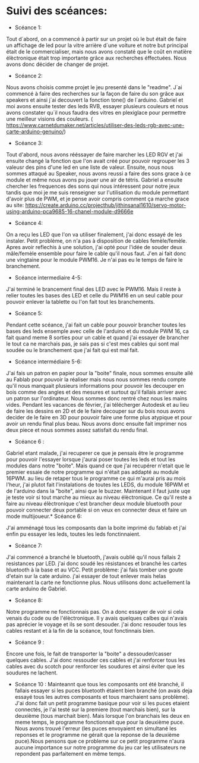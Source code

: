 # Suivi des scéances:

* Scéance 1:

Tout d´abord, on a commencé à partir sur un projet où le but était de faire un affichage de led pour la vitre arrière d´une voiture 
et notre but principal était de le commercialiser, mais nous avons constaté que le coût en matière élèctronique était trop importante grâce aux recherches éffectuées.
Nous avons donc décider de changer de projet.

* Scéance 2:

Nous avons choisis comme projet le jeu presenté dans le "readme".
J´ai commencé à faire des recherches sur la façon de faire du son grâce aux speakers et ainsi j´ai decouvert la fonction tone() de l´arduino.
Gabriel et moi avons ensuite tester des leds RVB, essayer plusieurs couleurs et nous avons constater qu´il nous faudra des vitres en plexiglace pour permettre une meilleur visions des couleurs. ( https://www.carnetdumaker.net/articles/utiliser-des-leds-rgb-avec-une-carte-arduino-genuino/)

* Scéance 3:

Tout d'abord, nous avons rééssayer de faire marcher les LED RGV et j'ai ensuite changé la fonction que l'on avait créé pour pouvoir regrouper les 3 valeusr des pins d'une led en une liste de valeur. Ensuite, nous nous sommes attaqué au Speaker, nous avons reussi a faire des sons grace à ce module et même nous avons pu jouer une air de tétris. Gabriel a ensuite chercher les frequences des sons qui nous intéressent pour notre jeux tandis que moi je me suis renseigner sur l'utilisation du module permettant d'avoir plus de PWM, et je pense avoir compris comment ça marche grace au site: https://create.arduino.cc/projecthub/jithinsanal1610/servo-motor-using-arduino-pca9685-16-chanel-module-d9666e

* Scéance 4:

On a reçu les LED que l'on va utiliser finalement, j'ai donc essayé de les instaler. Petit problème, on n'a pas à disposition de cables femèle/femèle. Apres avoir reflechis à une solution, j'ai opté pour l'idée de souder deux mâle/femèle ensemble pour faire le cable qu'il nous faut. J'en ai fait donc une vingtaine pour le module PWM16. Je n'ai pas eu le temps de faire le branchement.

* Scéance intermediaire 4-5:

J'ai terminé le brancement final des LED avec le PWM16. Mais il reste à relier toutes les bases des LED et celle du PWM16 en un seul cable pour pouvoir enlever la tablette ou l'on fait tout les branchements.

* Scéance 5:

Pendant cette scéance, j'ai fait un cable pour pouvoir brancher toutes les bases des leds ensemple avec celle de l'arduino et du module PWM 16, ca fait quand meme 8 sorties pour un cable et quand j'ai essayer de brancher le tout ca ne marchais pas, je sais pas si c'est mes cables qui sont mal soudée ou le branchement que j'ai fait qui est mal fait.

* Scéance intermédiaire 5-6:

J'ai fais un patron en papier pour la "boite" finale, nous sommes ensuite allé au Fablab pour pouvoir la réaliser mais nous nous sommes rendu compte qu'il nous manquait plusieurs informations pour pouvoir les decouper en bois comme des angles et des mesures et surtout qu'il fallais arriver avec un patron sur l'ordinateur. Nous sommes donc rentré chez nous les mains vides.
Pendant les vacances de février, j'ai télécherger Autodesk et au lieu de faire les dessins en 2D et de le faire decouper sur du bois nous avons decider de le faire en 3D pour pouvoir faire une forme plus atypique et pour avoir un rendu final plus beau.
Nous avons donc ensuite fait imprimer nos deux piece et nous sommes assez satisfait du rendu final.

* Scéance 6 :

Gabriel etant malade, j'ai recuperer ce que je pensais être le programme pour pouvoir l'essayer lorsque j'aurai poser toutes les leds et tout les modules dans notre "boite". Mais quand ce que j'ai recupérer n'etait que le premier essaie de notre programme qui n'était pas addapté au module 16PWM. au lieu de retaper tous le programme ce qui m'aurai pris au mois l'heur, j'ai plutot fait l'instalations de toutes les LEDS, du module 16PWM et de l'arduino dans la "boite", ainsi que le buzzer. Maintenant il faut juste uqe je teste voir si tout marche au mieux au niveau élèctronique.
Ce qu'il reste a faire au niveau élèctronique c'est brancher deux module bluetooth pour pouvoir connecter deux portable si on veux en connecter deux et faire un mode multijoueur.* Scéance 6:

J'ai amménagé tous les composants dan la boite imprimé du fablab et j'ai enfin pu essayer les leds, toutes les leds fonctinnaient.

* Scéance 7:

J'ai commencé a branché le bluetooth, j'avais oublié qu'il nous fallais 2 resistances par LED. j'ai donc soudé les résistances et branché les cartes bluetooth à la base et au VCC.
Petit problème: j'ai fais tomber une goute d'etain sur la cate arduino. j'ai essayer de tout enlever mais helas maintenant la carte ne fonctionne plus. Nous utilisons donc actuellement la carte arduino de Gabriel.

* Scéance 8:

Notre programme ne fonctionnais pas. On a donc essayer de voir si cela venais du code ou de l'élèctronique. Il y avais quelques calbes qui n'avais pas aprécier le voyage et ils se sont desouder. j'ai donc resouder tous les cables restant et à la fin de la scéance, tout fonctinnais bien.

* Scéance 9 :

Encore une fois, le fait de transporter la "boite" a dessouder/casser quelques cables. J'ai donc ressouder ces cables et j'ai renforcer tous les cables avec du scotch pour renforcer les soudures et ainsi éviter que les soudures ne lachent.

* Scéance 10 : Mainteannt que tous les composants ont été branché, il fallais essayer si les puces bluetooth étaient bien branché (on avais deja essayé tous les autres composants et tous marchaient sans problème). J'ai donc fait un petit programme basique pour voir si les puces etaient connectés, je l'ai testé sur la premiere (tout marchais bien), sur la deuxième (tous marchait bien). Mais lorsque l'on branchais les deux en meme temps, le programme fonctionnait que pour la deuxième puce. Nous avons trouvé l'erreur (les puces envoyaient en simultané les reponses et le programme ne gérait que la reponse de la deuxième puce).Nous pensons que ce probleme sur ce petit programme n'aura aucune importance sur notre programme du jeu car les utilisateurs ne repondent pas parfaitement en même temps.

